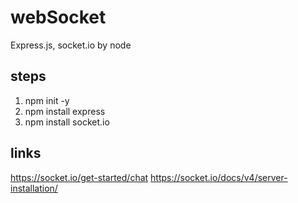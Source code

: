 # webSocket
Express.js, socket.io by node

## steps
1. npm init -y
2. npm install express
3. npm install socket.io

## links
https://socket.io/get-started/chat
https://socket.io/docs/v4/server-installation/

